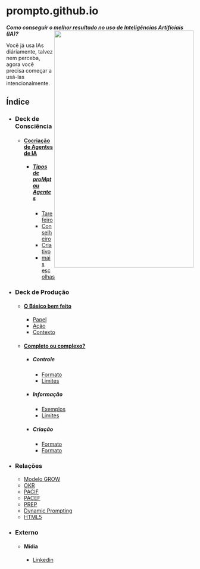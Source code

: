 # prompto.github.io
***Como conseguir o melhor resultado no uso de Inteligências Artifíciais (IA)?***
<img src="https://github.com/user-attachments/assets/222528d3-56ea-459e-a42d-88fba5eb14c5" align="right" width="375" height="637">

Você já usa IAs diáriamente, talvez nem perceba, agora você precisa começar a usá-las intencionalmente.

## Índice
- ### Deck de Consciência
  - #### [Cocriação de Agentes de IA](tipos-de-prompt/cocriacao.md)
    - ##### [Tipos de proMpt ou Agentes](tipos-de-prompt/README.md)
      - [Tarefeiro](tipos-de-prompt/tarefeiro.md)
      - [Conselheiro](tipos-de-prompt/conselheiro.md)
      - [Criativo](tipos-de-prompt/criativo.md)
      - [mais escolhas](tipos-de-prompt/mais-escolhas.md)
- ### Deck de Produção
  - #### [O Básico bem feito](prompt-basico.md) 
    - [Papel](partes-de-prompt/papel.md)
    - [Ação](partes-de-prompt/acao.md)
    - [Contexto](partes-de-prompt/contexto.md)
  - #### [Completo ou complexo?](prompts-complexos.md) 
    - ##### Controle
      - [Formato](partes-de-prompt/controle/formato.md)
      - [Limites](partes-de-prompt/controle/limites.md)
    - ##### Informação
      - [Exemplos](partes-de-prompt/informacao/exemplos.md)
      - [Limites](partes-de-prompt/controle/limites.md)
    - ##### Criação
      - [Formato](partes-de-prompt/controle/formato.md)
      - [Formato](partes-de-prompt/ciacao/assunto.md) 
- ### Relações
  - [Modelo GROW](https://www.perplexity.ai/search/grow-e-um-acronimo-para-goal-m-0Fvr6CKGRBOUOlngLHzf6g)
  - [OKR](https://www.perplexity.ai/search/como-eu-posso-usar-okrs-para-m-yzwYs5.GTP61pNkeTTgTKQ)
  - [PACIF](https://miro.com/app/board/uXjVK8HHzF0=/?moveToWidget=3458764594027266196&cot=14)
  - [PACEF](https://miro.com/app/board/uXjVK8HHzF0=/?moveToWidget=3458764594027266197&cot=14)
  - [PREP](https://miro.com/app/board/uXjVK8HHzF0=/?moveToWidget=3458764594027266199&cot=14)
  - [Dynamic Prompting](https://twitter.com/LinusEkenstam)
  - [HTML5](https://www.w3.org/TR/2011/WD-html5-author-20110809/Overview.html)
- ### Externo
  - #### Mídia
    - [Linkedin](midia/linkedin.md)
